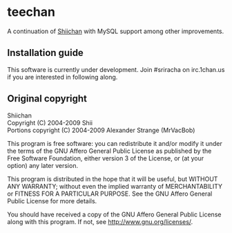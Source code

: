 teechan
=======

A continuation of [Shiichan](http://wakaba.c3.cx/shii/shiichan) with MySQL support among other improvements.


Installation guide
------------

This software is currently under development.  Join #sriracha on irc.1chan.us if you are interested in following along.


Original copyright
------------

Shiichan  
Copyright (C) 2004-2009 Shii  
Portions copyright (C) 2004-2009 Alexander Strange (MrVacBob)

This program is free software: you can redistribute it and/or modify
it under the terms of the GNU Affero General Public License as published by
the Free Software Foundation, either version 3 of the License, or
(at your option) any later version.

This program is distributed in the hope that it will be useful,
but WITHOUT ANY WARRANTY; without even the implied warranty of
MERCHANTABILITY or FITNESS FOR A PARTICULAR PURPOSE.  See the
GNU Affero General Public License for more details.

You should have received a copy of the GNU Affero General Public License
along with this program.  If not, see <http://www.gnu.org/licenses/>.
